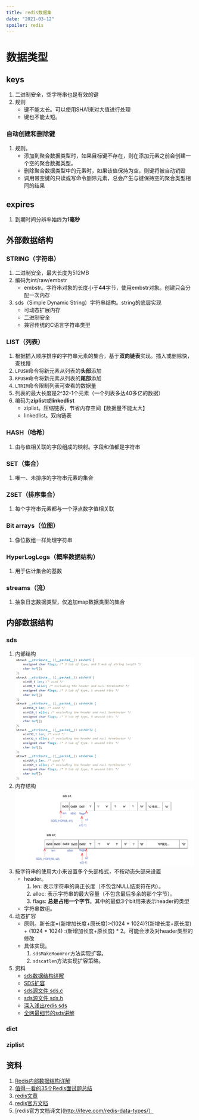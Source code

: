 ```yaml
---
title: redis数据集
date: "2021-03-12"
spoiler: redis
---
```


# 数据类型

## keys

1. 二进制安全，空字符串也是有效的键
2. 规则
    - 键不能太长。可以使用SHA1来对大值进行处理
    - 键也不能太短。

### 自动创建和删除键

1. 规则。
    - 添加到聚合数据类型时，如果目标键不存在，则在添加元素之前会创建一个空的聚合数据类型。
    - 删除聚合数据类型中的元素时，如果该值保持为空，则键将被自动销毁
    - 调用带空键的只读或写命令删除元素，总会产生与键保持空的聚合类型相同的结果

## expires

1. 到期时间分辨率始终为**1毫秒**

## 外部数据结构

### STRING（字符串）

1. 二进制安全，最大长度为512MB
2. 编码为int/raw/embstr
    - embstr。字符串对象的长度小于**44**字节，使用embstr对象。创建只会分配一次内存
3. sds（Simple Dynamic String）字符串结构。string的底层实现
    - 可动态扩展内存
    - 二进制安全
    - 兼容传统的C语言字符串类型

### LIST（列表）

1. 根据插入顺序排序的字符串元素的集合，基于**双向链表**实现。插入或删除快，查找慢
2. `LPUSH`命令将新元素从列表的**头部**添加
3. `RPUSH`命令将新元素从列表的**尾部**添加
4. `LTRIM`命令限制列表可查看的数据量
5. 列表的最大长度是2^32-1个元素（一个列表多达40多亿的数据）
5. 编码为**ziplist**或**linkedlist**
    - ziplist。压缩链表，节省内存空间【数据量不能太大】
    - linkedlist。双向链表


### HASH（哈希）

1. 由与值相关联的字段组成的映射。字段和值都是字符串

### SET（集合）

1. 唯一、未排序的字符串元素的集合

### ZSET（排序集合）

1. 每个字符串元素都与一个浮点数字值相关联

### Bit arrays（位图）

1. 像位数组一样处理字符串

### HyperLogLogs（概率数据结构）

1. 用于估计集合的基数

### streams（流）

1. 抽象日志数据类型，仅追加map数据类型的集合

## 内部数据结构

### sds

1. 内部结构
![image](./sds-struct.png)
2. 内存结构
![image](./sds-mem-structure.png)
3. 按字符串的使用大小来设置多个头部格式，不按动态头部来设置
    - header。
        1. len: 表示字符串的真正长度（不包含NULL结束符在内）。
        2. alloc: 表示字符串的最大容量（不包含最后多余的那个字节）。
        3. flags: **总是占用一个字节**。其中的最低3个bit用来表示header的类型
    - 字符串数组。
3. 动态扩容
    - 原则。新长度=(新增加长度+原长度)>(1024 * 1024)?(新增长度+原长度) + (1024 * 1024) :(新增加长度+原长度) * 2。可能会涉及对header类型的修改
    - 具体实现。
        1. `sdsMakeRoomFor`方法实现扩容。
        2. `sdscatlen`方法实现扩容策略。
4. 资料
    - [sds数据结构详解](http://zhangtielei.com/posts/blog-redis-sds.html)
    - [SDS扩容](https://blog.csdn.net/weixin_40318210/article/details/85316315)
    - [sds源文件 sds.c](https://github.com/redis/redis/blob/unstable/src/sds.c)
    - [sds源文件 sds.h](https://github.com/redis/redis/blob/unstable/src/sds.h)
    - [深入浅出redis sds](https://blog.csdn.net/qq193423571/article/details/81637075)
    - [全网最细节的sds讲解](https://zhuanlan.zhihu.com/p/269496479)

### dict

### ziplist

## 资料

1. [Redis内部数据结构详解](http://zhangtielei.com/posts/blog-redis-dict.html)
2. [值得一看的35个Redis面试题总结](https://segmentfault.com/a/1190000022381177)
3. [redis文章](https://www.cnblogs.com/shoshana-kong/tag/redis/)
4. [redis官方文档](https://redis.io/topics/data-types-intro)
5. [redis官方文档译文](http://ifeve.com/redis-data-types/）
